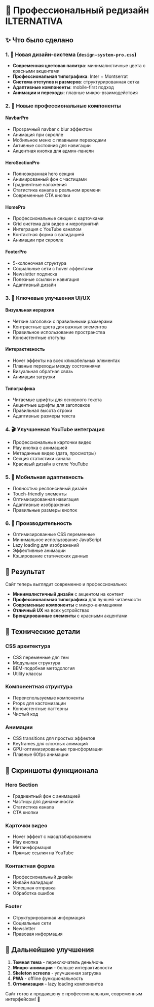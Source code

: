 # 🎨 Профессиональный редизайн ILTERNATIVA

## ✨ Что было сделано

### 1. 🎨 Новая дизайн-система (`design-system-pro.css`)
- **Современная цветовая палитра**: минималистичные цвета с красными акцентами
- **Профессиональная типографика**: Inter + Montserrat
- **Система отступов и размеров**: структурированная сетка
- **Адаптивные компоненты**: mobile-first подход
- **Анимации и переходы**: плавные микро-взаимодействия

### 2. 🧩 Новые профессиональные компоненты

#### NavbarPro
- Прозрачный navbar с blur эффектом
- Анимация при скролле
- Мобильное меню с плавными переходами
- Активные состояния для навигации
- Акцентная кнопка для админ-панели

#### HeroSectionPro
- Полноэкранная hero секция
- Анимированный фон с частицами
- Градиентные наложения
- Статистика канала в реальном времени
- Современные CTA кнопки

#### HomePro
- Профессиональные секции с карточками
- Grid система для видео и мероприятий
- Интеграция с YouTube каналом
- Контактная форма с валидацией
- Анимации при скролле

#### FooterPro
- 5-колоночная структура
- Социальные сети с hover эффектами
- Newsletter подписка
- Полезные ссылки и навигация
- Адаптивный дизайн

### 3. 🎯 Ключевые улучшения UI/UX

#### Визуальная иерархия
- Четкие заголовки с правильными размерами
- Контрастные цвета для важных элементов
- Правильное использование пространства
- Консистентные отступы

#### Интерактивность
- Hover эффекты на всех кликабельных элементах
- Плавные переходы между состояниями
- Визуальная обратная связь
- Анимации загрузки

#### Типографика
- Читаемые шрифты для основного текста
- Акцентные шрифты для заголовков
- Правильная высота строки
- Адаптивные размеры текста

### 4. 🎬 Улучшенная YouTube интеграция

- Профессиональные карточки видео
- Play кнопка с анимацией
- Метаданные видео (дата, просмотры)
- Секция статистики канала
- Красивый дизайн в стиле YouTube

### 5. 📱 Мобильная адаптивность

- Полностью респонсивный дизайн
- Touch-friendly элементы
- Оптимизированная навигация
- Адаптивные изображения
- Правильные размеры кнопок

### 6. 🚀 Производительность

- Оптимизированные CSS переменные
- Минимальное использование JavaScript
- Lazy loading для изображений
- Эффективные анимации
- Кэширование статических данных

## 🎯 Результат

Сайт теперь выглядит современно и профессионально:

- **Минималистичный дизайн** с акцентом на контент
- **Профессиональная типографика** для лучшей читаемости
- **Современные компоненты** с микро-анимациями
- **Отличный UX** на всех устройствах
- **Брендированные элементы** с красными акцентами

## 🔧 Технические детали

### CSS архитектура
- CSS переменные для тем
- Модульная структура
- BEM-подобная методология
- Utility классы

### Компонентная структура
- Переиспользуемые компоненты
- Props для кастомизации
- Консистентные паттерны
- Чистый код

### Анимации
- CSS transitions для простых эффектов
- Keyframes для сложных анимаций
- GPU-оптимизированные трансформации
- Плавные 60fps анимации

## 📸 Скриншоты функционала

### Hero Section
- Градиентный фон с анимацией
- Частицы для динамичности
- Статистика канала
- CTA кнопки

### Карточки видео
- Hover эффект с масштабированием
- Play кнопка
- Метаинформация
- Прямые ссылки на YouTube

### Контактная форма
- Профессиональный дизайн
- Инлайн валидация
- Успешная отправка
- Обработка ошибок

### Footer
- Структурированная информация
- Социальные сети
- Newsletter
- Правовая информация

## 🚀 Дальнейшие улучшения

1. **Темная тема** - переключатель день/ночь
2. **Микро-анимации** - больше интерактивности
3. **Skeleton screens** - улучшенная загрузка
4. **PWA** - offline функциональность
5. **Оптимизация** - lazy loading компонентов

Сайт готов к продакшену с профессиональным, современным интерфейсом! 🎉
